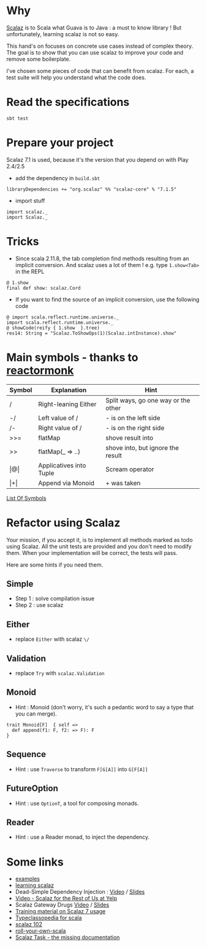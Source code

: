 # Why
[Scalaz](https://github.com/scalaz/scalaz) is to Scala what Guava is to Java : a must to know library ! But unfortunately, learning scalaz is not so easy.


This hand's on focuses on concrete use cases instead of complex theory. The goal is to show that you can use scalaz to
improve your code and remove some boilerplate.

I've chosen some pieces of code that can benefit from scalaz. For each, a test suite will help you understand what the code does.

# Read the specifications

```
sbt test
```

# Prepare your project

Scalaz 7.1 is used, because it's the version that you depend on with Play 2.4/2.5

- add the dependency in `build.sbt`

```
libraryDependencies += "org.scalaz" %% "scalaz-core" % "7.1.5"
```

- import stuff

```
import scalaz._
import Scalaz._
```

# Tricks

- Since scala 2.11.8, the tab completion find methods resulting from an implicit conversion. And scalaz uses a lot of them ! e.g. type `1.show<Tab>` in the REPL

```
@ 1.show
final def show: scalaz.Cord
```

- If you want to find the source of an implicit conversion, use the following code

```
@ import scala.reflect.runtime.universe._
import scala.reflect.runtime.universe._
@ showCode(reify { 1.show  }.tree)
res14: String = "Scalaz.ToShowOps(1)(Scalaz.intInstance).show"
```

# Main symbols - thanks to [reactormonk](https://gist.github.com/reactormonk/8bba396887cfa4d202c62761a1084ab5)

| Symbol  | Explanation             | Hint                                |
|---------|-------------------------|-------------------------------------|
| \/      | Right-leaning Either    | Split ways, go one way or the other |
| -\/     | Left value of \/        | - is on the left side               |
| \/-     | Right value  of \/      | - is on the right side              |
| >>=     | flatMap                 | shove result into                   |
| >>      | flatMap(_ => ..)        | shove into, but ignore the result   |
| \|@\|   | Applicatives into Tuple | Scream operator                     |
| \|+\|   | Append via Monoid       | + was taken                         |

[List Of Symbols](https://oss.sonatype.org/service/local/repositories/releases/archive/org/scalaz/scalaz_2.11/7.3.0-M2/scalaz_2.11-7.3.0-M2-javadoc.jar/!/index.html#index.index-_ )

# Refactor using Scalaz

Your mission, if you accept it, is to implement all methods marked as todo using Scalaz. All the unit tests are provided and you don't need to modify them. When your implementation will be correct, the tests will pass.

Here are some hints if you need them.

## Simple

- Step 1 : solve compilation issue
- Step 2 : use scalaz

## Either

- replace `Either` with scalaz `\/`

## Validation

- replace `Try` with `scalaz.Validation`

## Monoid

- Hint : Monoid (don't worry, it's such a pedantic word to say a type that you can merge).

```
trait Monoid[F]  { self =>
  def append(f1: F, f2: => F): F
}
```

## Sequence

- Hint : use `Traverse` to transform `F[G[A]]` into `G[F[A]]`

## FutureOption

- Hint : use `OptionT`, a tool for composing monads.

## Reader

- Hint : use a Reader monad, to inject the dependency.

# Some links

- [examples](https://github.com/scalaz/scalaz/tree/series/7.1.x/example/src/main/scala/scalaz/example)
- [learning scalaz](http://www.eed3si9n.com/learning-scalaz/)
- Dead-Simple Dependency Injection : [Video](https://www.youtube.com/watch?v=ZasXwtTRkio) /  [Slides](https://speakerdeck.com/marakana/dead-simple-dependency-injection-in-scala)
- [Video - Scalaz for the Rest of Us at Yelp](https://www.youtube.com/watch?v=kcfIH3GYXMI)
- Scalaz Gateway Drugs [Video](https://www.youtube.com/watch?v=BsC-11Baouw) / [Slides](http://slides.com/bwmcadams/scalaz-gateway-drugs#/)
- [Training material on Scalaz 7 usage](http://www.slideshare.net/mpilquist/scalaz-13068563)
- [Typeclassopedia for scala](http://typeclassopedia.bitbucket.org/)
- [scalaz 102](http://slides.com/coltfrederickson/scalaz-102-2-1#/)
- [roll-your-own-scala](https://meta.plasm.us/posts/2015/07/11/roll-your-own-scala/)
- [Scalaz Task - the missing documentation](http://timperrett.com/2014/07/20/scalaz-task-the-missing-documentation/)
